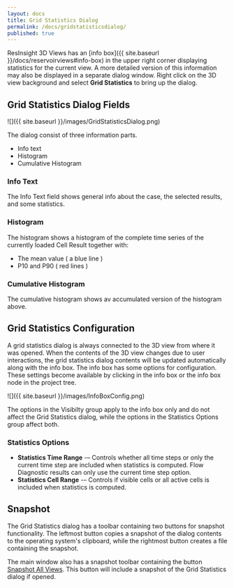 ```yaml
---
layout: docs
title: Grid Statistics Dialog
permalink: /docs/gridstatisticsdialog/
published: true
---
```


ResInsight 3D Views has an [info box]({{ site.baseurl }}/docs/reservoirviews#info-box) in the upper right corner displaying statistics for the current view. A more detailed version of this information may also be displayed in a separate dialog window. Right click on the 3D view background and select **Grid Statistics** to bring up the dialog.

## Grid Statistics Dialog Fields
![]({{ site.baseurl }}/images/GridStatisticsDialog.png)

The dialog consist of three information parts.
- Info text
- Histogram
- Cumulative Histogram

### Info Text
The Info Text field shows general info about the case, the selected results, and some statistics.

### Histogram
The histogram shows a histogram of the complete time series of the currently loaded Cell Result together with:
- The mean value ( a blue line )
- P10 and P90 ( red lines )

### Cumulative Histogram
The cumulative histogram shows av accumulated version of the histogram above.

## Grid Statistics Configuration
A grid statistics dialog is always connected to the 3D view from where it was opened. When the contents of the 3D view changes due to user interactions, the grid statistics dialog contents will be updated automatically along with the info box. The info box has some options for configuration. These settings become available by clicking in the info box or the info box node in the project tree.

![]({{ site.baseurl }}/images/InfoBoxConfig.png)

The options in the Visibilty group apply to the info box only and do not affect the Grid Statistics dialog, while the options in the Statistics Options group affect both.

### Statistics Options
- **Statistics Time Range** -– Controls whether all time steps or only the current time step are included when statistics is computed. Flow Diagnostic results can only use the current time step option.
- **Statistics Cell Range** -– Controls if visible cells or all active cells is included when statistics is computed.

## Snapshot
The Grid Statistics dialog has a toolbar containing two buttons for snapshot functionality. The leftmost button copies a snapshot of the dialog contents to the operating system's clipboard, while the rightmost button creates a file containing the snapshot.

<div class="note">
The main window also has a snapshot toolbar containing the button <a href="{{ site.baseurl }}/docs/snapshots#snapshot-all-viewsplots-to-file-">Snapshot All Views</a>. This button will include a snapshot of the Grid Statistics dialog if opened.
</div>

